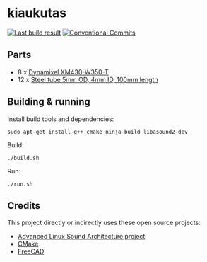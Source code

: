 # kiaukutas

[![Last build result](https://github.com/kikaitachi/kiaukutas/workflows/CI/badge.svg)](https://github.com/kikaitachi/kiaukutas/actions)
[![Conventional Commits](https://img.shields.io/badge/Conventional%20Commits-1.0.0-%23FE5196?logo=conventionalcommits&logoColor=white)](https://conventionalcommits.org)

## Parts

* 8 x [Dynamixel XM430-W350-T](https://emanual.robotis.com/docs/en/dxl/x/xm430-w350/)
* 12 x [Steel tube 5mm OD, 4mm ID, 100mm length](https://www.aliexpress.com/item/1005006698491596.html)

## Building & running

Install build tools and dependencies:
```
sudo apt-get install g++ cmake ninja-build libasound2-dev
```

Build:
```
./build.sh
```

Run:
```
./run.sh
```

## Credits

This project directly or indirectly uses these open source projects:
* [Advanced Linux Sound Architecture project](https://www.alsa-project.org/alsa-doc/alsa-lib/)
* [CMake](https://cmake.org/cmake/help/git-master/)
* [FreeCAD](https://freecad-python-stubs.readthedocs.io/en/latest/autoapi/)
